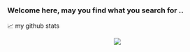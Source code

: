 ### Welcome here, may you find what you search for .. 

📈 my github stats

<p align="center">
  <img src="https://github-readme-stats.vercel.app/api?username=lum0o&rank_icon=github&bg_color=0,233139,696969&text_color=dbdbdb&title_color=dbdbdb" />
</p>

<!--
**Lum0o/Lum0o** is a ✨ _special_ ✨ repository because its `README.md` (this file) appears on your GitHub profile.

Here are some ideas to get you started:

- 🔭 I’m currently working on ...
- 🌱 I’m currently learning ...
- 👯 I’m looking to collaborate on ...
- 🤔 I’m looking for help with ...
- 💬 Ask me about ...
- 📫 How to reach me: ...
- 😄 Pronouns: ...
- ⚡ Fun fact: ...
-->
